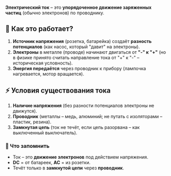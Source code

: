 **Электрический ток** – это **упорядоченное движение заряженных частиц** (обычно электронов) по проводнику.
## **🔬 Как это работает?**

1. **Источник напряжения** (розетка, батарейка) создаёт **разность потенциалов** (как насос, который "давит" на электроны).
2. **Электроны** в металле (проводе) начинают двигаться от **"-" к "+"** (но в физике принято считать направление тока от "+" к "-" – историческая условность).
3. **Энергия передаётся** через проводник к прибору (лампочка нагревается, мотор вращается).
## **⚡ Условия существования тока**

1. **Наличие напряжения** (без разности потенциалов электроны не движутся).
2. **Проводник** (металлы – медь, алюминий; не путать с изоляторами – пластик, резина).
3. **Замкнутая цепь** (ток не течёт, если цепь разорвана – как выключенный выключатель).

### **📌 Что запомнить**

- Ток – это **движение электронов** под действием напряжения.
- **DC** = от батареек, **AC** = из розетки.
- Течёт только в **замкнутой цепи** через **проводник**.